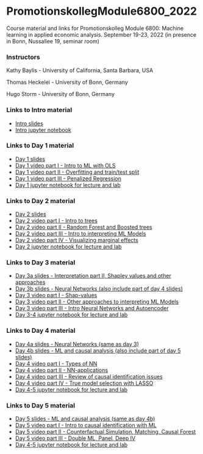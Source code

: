 # PromotionskollegModule6800_2022
Course material and links for Promotionskolleg Module 6800: Machine learning in applied economic analysis.
September 19-23, 2022 (in presence in Bonn, Nussallee 19, seminar room)

### Instructors 
Kathy Baylis - University of California, Santa Barbara, USA

Thomas Heckelei - University of Bonn, Germany

Hugo Storm - University of Bonn, Germany

### Links to Intro material

- [Intro slides](https://docs.google.com/presentation/d/1y5iono-CsO2mPmB-yU7PqYTYPmlMHBLME5afiJw-1Ls/edit?usp=sharing)
- [Intro jupyter notebook](https://github.com/agpo-ilr-uni-bonn/PromotionskollegModule6800_2022/blob/master/labIntro.ipynb)

### Links to Day 1 material 

- [Day 1 slides](https://docs.google.com/presentation/d/1K8LWWnomUNXvcnbXxn3eFeeFMTlWYaGFrwLrW0ifjBQ/edit?usp=sharing)
- [Day 1 video part I - Intro to ML with OLS](https://youtu.be/0dJmWUDkzNY)
- [Day 1 video part II - Overfitting and train/test split](https://youtu.be/_kFbZaCVNlc)
- [Day 1 video part III - Penalized Regression](https://youtu.be/6KofZlteszw)
- [Day 1 jupyter notebook for lecture and lab](https://github.com/agpo-ilr-uni-bonn/PromotionskollegModule6800_2022/blob/master/6800_Day1.ipynb)

### Links to Day 2 material 

- [Day 2 slides](https://docs.google.com/presentation/d/1mbZbCS_0Tz3oi2NFO8aC-QDmQcy-_cjyDinirjIuBxQ/edit?usp=sharing)
- [Day 2 video part I - Intro to trees](https://youtu.be/SbZrIynqytA)
- [Day 2 video part II - Random Forest and Boosted trees](https://youtu.be/lD0Gju_MIdA)
- [Day 2 video part III - Intro to interpreting ML Models](https://youtu.be/NGGad3aM0lw)
- [Day 2 video part IV - Visualizing marginal effects](https://youtu.be/agjwrG2m1go)
- [Day 2 jupyter notebook for lecture and lab](https://github.com/agpo-ilr-uni-bonn/PromotionskollegModule6800_2022/blob/master/6800_Day2.ipynb)


### Links to Day 3 material 
- [Day 3a slides - Interpretation part II, Shapley values and other approaches](https://docs.google.com/presentation/d/1ajDVri8mjvihYwZm2jxYDSqsYmrTeqMfwfrr7LWsJlg/edit?usp=sharing)
- [Day 3b slides - Neural Networks (also include part of day 4 slides)](https://docs.google.com/presentation/d/1dxaM8_2Bz7BKPoFQQvIT-0v2SsA0NGLqrkqJxQYuGwA/edit?usp=sharing)
- [Day 3 video part I - Shap-values](https://youtu.be/D6M0V1YGQH4)
- [Day 3 video part II - Other approaches to interpreting ML Models](https://youtu.be/_CV2DjXEgfw)
- [Day 3 video part III - Intro Neural Networks and Autoencoder](https://youtu.be/3sldUdcAhX4)
- [Day 3-4 jupyter notebook for lecture and lab](https://github.com/agpo-ilr-uni-bonn/PromotionskollegModule6800_2022/blob/master/6800_Day3-4.ipynb)


### Links to Day 4 material 
- [Day 4a slides - Neural Networks (same as day 3)](https://docs.google.com/presentation/d/1dxaM8_2Bz7BKPoFQQvIT-0v2SsA0NGLqrkqJxQYuGwA/edit?usp=sharing)
- [Day 4b slides - ML and causal analysis (also include part of day 5 slides)](https://docs.google.com/presentation/d/1wNfltZo-vuEHQHKhTKABMulkXLeGju7H7JxuN8YWf-0/edit?usp=sharing)
- [Day 4 video part I - Types of NN](https://youtu.be/T-PXzdHOZZE)
- [Day 4 video part II - NN-applications](https://youtu.be/ERtXTGVoOVA)
- [Day 4 video part III - Review of causal identification issues](https://youtu.be/rraN7suQYps)
- [Day 4 video part IV - True model selection with LASSO](https://youtu.be/dNTZ-w4-CyE)
- [Day 4-5 jupyter notebook for lecture and lab](https://github.com/agpo-ilr-uni-bonn/PromotionskollegModule6800_2022/blob/master/6800_Day4-5.ipynb)


### Links to Day 5 material 
- [Day 5 slides - ML and causal analysis (same as day 4b)](https://docs.google.com/presentation/d/1wNfltZo-vuEHQHKhTKABMulkXLeGju7H7JxuN8YWf-0/edit?usp=sharing)
- [Day 5 video part I - Intro to causal identification with ML](https://youtu.be/Vam7F5NCIn4)
- [Day 5 video part II - Counterfactual Simulation, Matching, Causal Forest](https://youtu.be/b1uzoTIYHiU)
- [Day 5 video part III - Double ML, Panel, Deep IV](https://youtu.be/tWmqwULSPWw)
- [Day 4-5 jupyter notebook for lecture and lab](https://github.com/agpo-ilr-uni-bonn/PromotionskollegModule6800_2022/blob/master/6800_Day4-5.ipynb)

